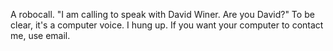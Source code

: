 A robocall. "I am calling to speak with David Winer. Are you David?" To be clear, it's a computer voice. I hung up. If you want your computer to contact me, use email.
